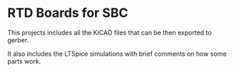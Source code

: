 # RTD Boards for SBC

This projects includes all the KiCAD files that can be then exported to gerber. 

It also includes the LTSpice simulations with brief comments on how some parts work.